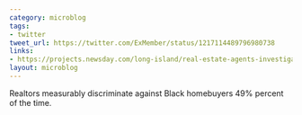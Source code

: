 ```yaml
---
category: microblog
tags:
- twitter
tweet_url: https://twitter.com/ExMember/status/1217114489796980738
links:
- https://projects.newsday.com/long-island/real-estate-agents-investigation/
layout: microblog
---
```

Realtors measurably discriminate against Black homebuyers 49% percent of the time.
